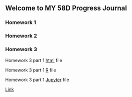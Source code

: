 ## Welcome to MY 58D Progress Journal



### Homework 1
### Homework 2
### Homework 3

Homework 3 part 1 [html](https://github.com/ETM-58D/spring22-AnilkaganKantar/blob/gh-pages/hw3_part1/hw3_1.html) file

Homework 3 part 1 [R](https://github.com/ETM-58D/spring22-AnilkaganKantar/blob/gh-pages/hw3_part1/hw3_1.R) file

Homework 3 part 1 [Jupyter](https://github.com/ETM-58D/spring22-AnilkaganKantar/blob/gh-pages/hw3_part1/hw3_1.ipynb) file

[Link](https://moodle.boun.edu.tr)
